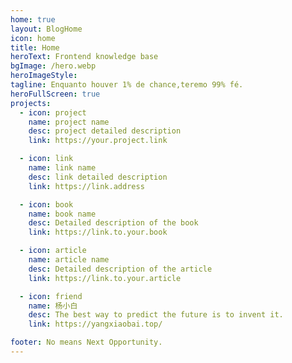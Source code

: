 ```yaml
---
home: true
layout: BlogHome
icon: home
title: Home
heroText: Frontend knowledge base
bgImage: /hero.webp
heroImageStyle:
tagline: Enquanto houver 1% de chance,teremo 99% fé.
heroFullScreen: true
projects:
  - icon: project
    name: project name
    desc: project detailed description
    link: https://your.project.link

  - icon: link
    name: link name
    desc: link detailed description
    link: https://link.address

  - icon: book
    name: book name
    desc: Detailed description of the book
    link: https://link.to.your.book

  - icon: article
    name: article name
    desc: Detailed description of the article
    link: https://link.to.your.article

  - icon: friend
    name: 杨小白
    desc: The best way to predict the future is to invent it.
    link: https://yangxiaobai.top/

footer: No means Next Opportunity.
---
```

